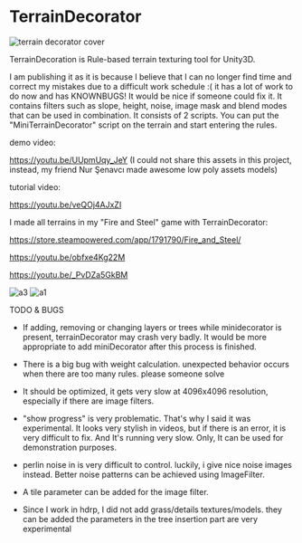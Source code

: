 # TerrainDecorator
![terrain decorator cover](https://user-images.githubusercontent.com/62556242/183722147-92a19c3e-9275-497b-9900-febe5d1e768e.jpg)


TerrainDecoration is Rule-based terrain texturing tool for Unity3D.

I am publishing it as it is because I believe that I can no longer find time and correct my mistakes due to a difficult work schedule :( it has a lot of work to do now and has KNOWNBUGS! It would be nice if someone could fix it.
It contains filters such as slope, height, noise, image mask and blend modes that can be used in combination. It consists of 2 scripts. You can put the "MiniTerrainDecorator" script on the terrain and start entering the rules.

demo video:

https://youtu.be/UUpmUqy_JeY  (I could not share this assets in this project,  instead,  my friend Nur Şenavcı made awesome low poly assets models)

tutorial video:

https://youtu.be/veQOj4AJxZI

I made all terrains in my "Fire and Steel" game with TerrainDecorator:

https://store.steampowered.com/app/1791790/Fire_and_Steel/

https://youtu.be/obfxe4Kg22M 

https://youtu.be/_PvDZa5GkBM

![a3](https://user-images.githubusercontent.com/62556242/183845214-f10f869a-0d4c-4f40-a781-746619afde37.png)
![a1](https://user-images.githubusercontent.com/62556242/183845260-e47474f6-c32f-43f3-852e-939126bb7b8c.png)


TODO & BUGS

- If adding, removing or changing layers or trees while minidecorator is present, terrainDecorator may crash very badly. It would be more appropriate to add miniDecorator after this process is finished.

- There is a big bug with weight calculation. unexpected behavior occurs when there are too many rules. please someone solve

- It should be optimized, it gets very slow at 4096x4096 resolution, especially if there are image filters.

- "show progress" is very problematic. That's why I said it was experimental. It looks very stylish in videos, but if there is an error, it is very difficult to fix. And It's running very slow. Only, It can be used for demonstration purposes.

- perlin noise in is very difficult to control. luckily, i give nice noise images instead. Better noise patterns can be achieved using ImageFilter.

- A tile parameter can be added for the image filter.

- Since I work in hdrp, I did not add grass/details textures/models. they can be added the parameters in the tree insertion part are very experimental


